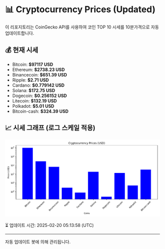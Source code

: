 
# 📊 Cryptocurrency Prices (Updated)

이 리포지토리는 CoinGecko API를 사용하여 코인 TOP 10 시세를 10분가격으로 자동 업데이트합니다.

## 💰 현재 시세
- Bitcoin: **$97117 USD**
- Ethereum: **$2738.23 USD**
- Binancecoin: **$651.39 USD**
- Ripple: **$2.71 USD**
- Cardano: **$0.779142 USD**
- Solana: **$172.75 USD**
- Dogecoin: **$0.256152 USD**
- Litecoin: **$132.19 USD**
- Polkadot: **$5.01 USD**
- Bitcoin-cash: **$324.39 USD**

## 📈 시세 그래프 (로그 스케일 적용)
![Crypto Prices](crypto_prices.png)

⏳ 업데이트 시간: 2025-02-20 05:13:58 (UTC)

---
자동 업데이트 봇에 의해 관리됩니다.
